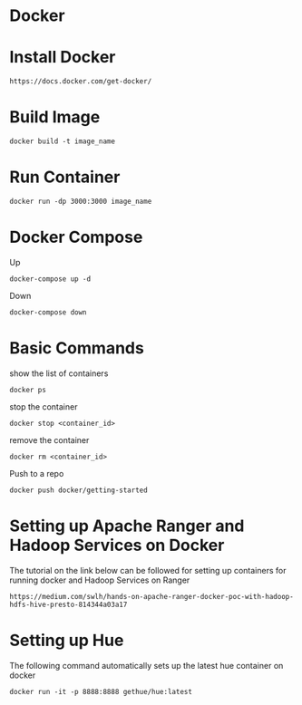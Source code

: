 # Docker

# Install Docker

```
https://docs.docker.com/get-docker/
```

# Build Image
```
docker build -t image_name
```
# Run Container
```
docker run -dp 3000:3000 image_name
```
# Docker Compose

Up
```
docker-compose up -d
```
Down
```
docker-compose down
```

# Basic Commands

show the list of containers
```
docker ps
```
stop the container
```
docker stop <container_id>
```
remove the container
```
docker rm <container_id>
```
Push to a repo
```
docker push docker/getting-started
```

# Setting up Apache Ranger and Hadoop Services on Docker

The tutorial on the link below can be followed for setting up containers for running docker and Hadoop Services on Ranger

```
https://medium.com/swlh/hands-on-apache-ranger-docker-poc-with-hadoop-hdfs-hive-presto-814344a03a17
```

# Setting up Hue

The following command automatically sets up the latest hue container on docker
```
docker run -it -p 8888:8888 gethue/hue:latest
```
